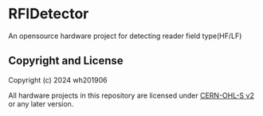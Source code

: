 # RFIDetector
An opensource hardware project for detecting reader field type(HF/LF)

## Copyright and License
Copyright (c) 2024 wh201906  

All hardware projects in this repository are licensed under [CERN-OHL-S v2](LICENSE.CERN-OHL-S) or any later version.   